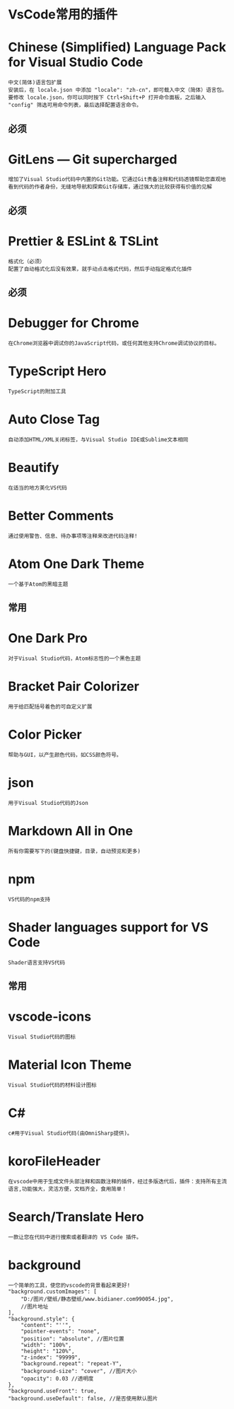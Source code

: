 # VsCode常用的插件

# Chinese (Simplified) Language Pack for Visual Studio Code
    中文(简体)语言包扩展
    安装后，在 locale.json 中添加 "locale": "zh-cn"，即可载入中文（简体）语言包。要修改 locale.json，你可以同时按下 Ctrl+Shift+P 打开命令面板，之后输入 "config" 筛选可用命令列表，最后选择配置语言命令。

## 必须
# GitLens — Git supercharged
    增加了Visual Studio代码中内置的Git功能。它通过Git责备注释和代码透镜帮助您直观地看到代码的作者身份，无缝地导航和探索Git存储库，通过强大的比较获得有价值的见解

## 必须
# Prettier & ESLint & TSLint
    格式化（必须）
    配置了自动格式化后没有效果，就手动点击格式代码，然后手动指定格式化插件

## 必须
# Debugger for Chrome
    在Chrome浏览器中调试你的JavaScript代码，或任何其他支持Chrome调试协议的目标。

# TypeScript Hero
    TypeScript的附加工具

# Auto Close Tag
    自动添加HTML/XML关闭标签，与Visual Studio IDE或Sublime文本相同

# Beautify
    在适当的地方美化VS代码

# Better Comments
    通过使用警告、信息、待办事项等注释来改进代码注释!

# Atom One Dark Theme
    一个基于Atom的黑暗主题

## 常用
# One Dark Pro
    对于Visual Studio代码，Atom标志性的一个黑色主题

# Bracket Pair Colorizer
    用于给匹配括号着色的可自定义扩展
    
# Color Picker
    帮助与GUI，以产生颜色代码，如CSS颜色符号。

# json
    用于Visual Studio代码的Json

# Markdown All in One
    所有你需要写下的(键盘快捷键，目录，自动预览和更多)

# npm
    VS代码的npm支持

# Shader languages support for VS Code
    Shader语言支持VS代码

## 常用
# vscode-icons
    Visual Studio代码的图标

# Material Icon Theme
    Visual Studio代码的材料设计图标

# C#
    c#用于Visual Studio代码(由OmniSharp提供)。

# koroFileHeader
    在vscode中用于生成文件头部注释和函数注释的插件，经过多版迭代后，插件：支持所有主流语言,功能强大，灵活方便，文档齐全，食用简单！

# Search/Translate Hero
    一款让您在代码中进行搜索或者翻译的 VS Code 插件。

# background
    一个简单的工具，使您的vscode的背景看起来更好!
    "background.customImages": [
        "D:/图片/壁纸/静态壁纸/www.bidianer.com990054.jpg",
        //图片地址
    ],
    "background.style": {
        "content": "''",
        "pointer-events": "none",
        "position": "absolute", //图片位置
        "width": "100%",
        "height": "120%",
        "z-index": "99999",
        "background.repeat": "repeat-Y",
        "background-size": "cover", //图片大小
        "opacity": 0.03 //透明度
    },
    "background.useFront": true,
    "background.useDefault": false, //是否使用默认图片